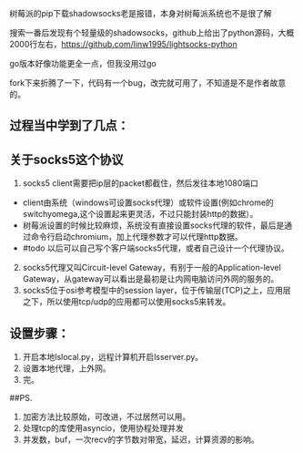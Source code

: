 树莓派的pip下载shadowsocks老是报错，本身对树莓派系统也不是很了解

搜索一番后发现有个轻量级的shadowsocks，github上给出了python源码，大概2000行左右，https://github.com/linw1995/lightsocks-python

go版本好像功能更全一点，但我没用过go

fork下来折腾了一下，代码有一个bug，改完就可用了，不知道是不是作者故意的。

## 过程当中学到了几点：
## 关于socks5这个协议
1. socks5 client需要把ip层的packet都截住，然后发往本地1080端口
  * client由系统（windows可设置socks代理）或软件设置(例如chrome的switchyomega,这个设置起来更灵活，不过只能封装http的数据）。
  * 树莓派设置的时候比较麻烦，系统没有直接设置socks代理的软件，最后是通过命令行启动chromium，加上代理参数才可以代理http数据。
  * #todo 以后可以自己写个客户端socks5代理，或者自己设计一个代理协议。
2. socks5代理又叫Circuit-level Gateway，有别于一般的Application-level Gateway，从gateway可以看出是最初是让内网电脑访问外网的服务的。
3. socks5位于osi参考模型中的session layer，位于传输层(TCP)之上，应用层之下，所以使用tcp/udp的应用都可以使用socks5来转发。

## 设置步骤：
1. 开启本地lslocal.py，远程计算机开启lsserver.py。
2. 设置本地代理，上外网。
3. 完。

##PS.
1. 加密方法比较原始，可改进，不过居然可以用。
2. 处理tcp的库使用asyncio，使用协程处理并发
2. 并发数，buf，一次recv的字节数对带宽，延迟，计算资源的影响。
